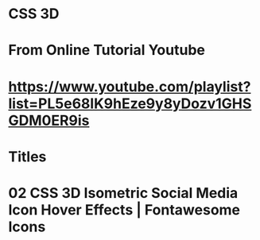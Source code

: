 # CSS 3D 
# From Online Tutorial Youtube
# https://www.youtube.com/playlist?list=PL5e68lK9hEze9y8yDozv1GHSGDM0ER9is

# Titles
# 02 CSS 3D Isometric Social Media Icon Hover Effects | Fontawesome Icons